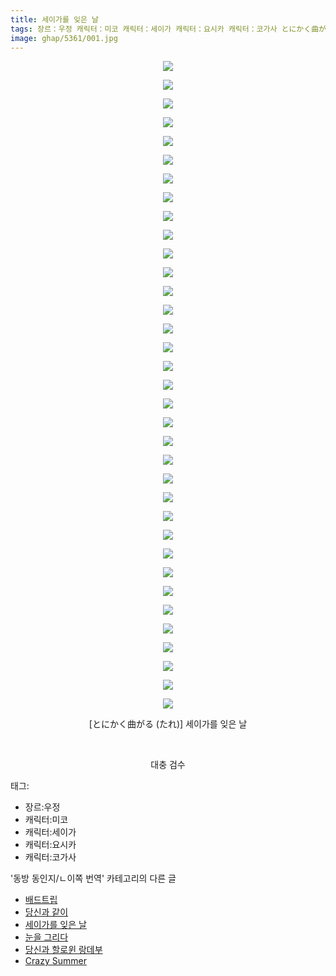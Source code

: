 ```yaml
---
title: 세이가를 잊은 날
tags: 장르：우정 캐릭터：미코 캐릭터：세이가 캐릭터：요시카 캐릭터：코가사 とにかく曲がる たれ 동방_동인지／ㄴ이쪽_번역
image: ghap/5361/001.jpg
---
```

<div class="article">
<p style="text-align: center; clear: none; float: none;"><img src="{{ site.nasurl }}/ghap/5361/001.jpg"/></p>
<p style="text-align: center; clear: none; float: none;"><img src="{{ site.nasurl }}/ghap/5361/002.jpg"/></p>
<p style="text-align: center; clear: none; float: none;"><img src="{{ site.nasurl }}/ghap/5361/003.jpg"/></p>
<p style="text-align: center; clear: none; float: none;"><img src="{{ site.nasurl }}/ghap/5361/004.jpg"/></p>
<p style="text-align: center; clear: none; float: none;"><img src="{{ site.nasurl }}/ghap/5361/005.jpg"/></p>
<p style="text-align: center; clear: none; float: none;"><img src="{{ site.nasurl }}/ghap/5361/006.jpg"/></p>
<p style="text-align: center; clear: none; float: none;"><img src="{{ site.nasurl }}/ghap/5361/007.jpg"/></p>
<p style="text-align: center; clear: none; float: none;"><img src="{{ site.nasurl }}/ghap/5361/008.jpg"/></p>
<p style="text-align: center; clear: none; float: none;"><img src="{{ site.nasurl }}/ghap/5361/009.jpg"/></p>
<p style="text-align: center; clear: none; float: none;"><img src="{{ site.nasurl }}/ghap/5361/010.jpg"/></p>
<p style="text-align: center; clear: none; float: none;"><img src="{{ site.nasurl }}/ghap/5361/011.jpg"/></p>
<p style="text-align: center; clear: none; float: none;"><img src="{{ site.nasurl }}/ghap/5361/012.jpg"/></p>
<p style="text-align: center; clear: none; float: none;"><img src="{{ site.nasurl }}/ghap/5361/013.jpg"/></p>
<p style="text-align: center; clear: none; float: none;"><img src="{{ site.nasurl }}/ghap/5361/014.jpg"/></p>
<p style="text-align: center; clear: none; float: none;"><img src="{{ site.nasurl }}/ghap/5361/015.jpg"/></p>
<p style="text-align: center; clear: none; float: none;"><img src="{{ site.nasurl }}/ghap/5361/016.jpg"/></p>
<p style="text-align: center; clear: none; float: none;"><img src="{{ site.nasurl }}/ghap/5361/017.jpg"/></p>
<p style="text-align: center; clear: none; float: none;"><img src="{{ site.nasurl }}/ghap/5361/018.jpg"/></p>
<p style="text-align: center; clear: none; float: none;"><img src="{{ site.nasurl }}/ghap/5361/019.jpg"/></p>
<p style="text-align: center; clear: none; float: none;"><img src="{{ site.nasurl }}/ghap/5361/020.jpg"/></p>
<p style="text-align: center; clear: none; float: none;"><img src="{{ site.nasurl }}/ghap/5361/021.jpg"/></p>
<p style="text-align: center; clear: none; float: none;"><img src="{{ site.nasurl }}/ghap/5361/022.jpg"/></p>
<p style="text-align: center; clear: none; float: none;"><img src="{{ site.nasurl }}/ghap/5361/023.jpg"/></p>
<p style="text-align: center; clear: none; float: none;"><img src="{{ site.nasurl }}/ghap/5361/024.jpg"/></p>
<p style="text-align: center; clear: none; float: none;"><img src="{{ site.nasurl }}/ghap/5361/025.jpg"/></p>
<p style="text-align: center; clear: none; float: none;"><img src="{{ site.nasurl }}/ghap/5361/026.jpg"/></p>
<p style="text-align: center; clear: none; float: none;"><img src="{{ site.nasurl }}/ghap/5361/027.jpg"/></p>
<p style="text-align: center; clear: none; float: none;"><img src="{{ site.nasurl }}/ghap/5361/028.jpg"/></p>
<p style="text-align: center; clear: none; float: none;"><img src="{{ site.nasurl }}/ghap/5361/029.jpg"/></p>
<p style="text-align: center; clear: none; float: none;"><img src="{{ site.nasurl }}/ghap/5361/030.jpg"/></p>
<p style="text-align: center; clear: none; float: none;"><img src="{{ site.nasurl }}/ghap/5361/031.jpg"/></p>
<p style="text-align: center; clear: none; float: none;"><img src="{{ site.nasurl }}/ghap/5361/032.jpg"/></p>
<p style="text-align: center; clear: none; float: none;"><img src="{{ site.nasurl }}/ghap/5361/033.jpg"/></p>
<p style="text-align: center; clear: none; float: none;"><img src="{{ site.nasurl }}/ghap/5361/034.jpg"/></p>
<p style="text-align: center; clear: none; float: none;"><img src="{{ site.nasurl }}/ghap/5361/035.jpg"/></p>
<p style="text-align: center; clear: none; float: none;">[とにかく曲がる (たれ)] 세이가를 잊은 날</p>
<p style="text-align: center; clear: none; float: none;"><br/></p>
<p style="text-align: center; clear: none; float: none;">대충 검수</p>
</div><div class="tagTrail">
<p>태그: </p>
<ul>
<li>장르:우정</li>
<li>캐릭터:미코</li>
<li>캐릭터:세이가</li>
<li>캐릭터:요시카</li>
<li>캐릭터:코가사</li>
</ul>
</div><div class="another">
<p>'동방 동인지/ㄴ이쪽 번역' 카테고리의 다른 글</p>
<ul>
<li><a href="/2018-12-25-ghap_5415">배드트립</a></li>
<li><a href="/2018-12-23-ghap_5396">당신과 같이</a></li>
<li><a href="/2018-12-17-ghap_5361">세이가를 잊은 날</a></li>
<li><a href="/2018-12-11-ghap_5326">눈을 그리다</a></li>
<li><a href="/2018-10-31-ghap_4994">당신과 할로윈 랑데부</a></li>
<li><a href="/2018-10-26-ghap_4875">Crazy Summer</a></li>
</ul>
</div>